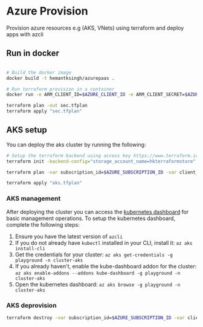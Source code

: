 # Azure Provision

Provision azure resources e.g (AKS, VNets) using terraform and deploy apps with azcli

## Run in docker
```sh

# Build the docker image
docker build -t hemantksingh/azurepaas .

# Run terraform provision in a container
docker run -e ARM_CLIENT_ID=$AZURE_CLIENT_ID -e ARM_CLIENT_SECRET=$AZURE_CLIENT_SECRET -e ARM_SUBSCRIPTION_ID=$AZURE_SUBSCRIPTION_ID -e ARM_TENANT_ID=$AZURE_TENANT_ID -it hemantksingh/azurepaas /bin/bash

terraform plan -out sec.tfplan
terraform apply "sec.tfplan"
```

## AKS setup

You can deploy the aks cluster by running the following:

```sh
# Setup the terraform backend using access key https://www.terraform.io/docs/backends/types/azurerm.html
terraform init -backend-config="storage_account_name=hkterraformstore" -backend-config="container_name=cluster-state" -backend-config="key=lolcat.tfstate" -backend-config="access_key=$BACKEND_ACCESS_KEY"

terraform plan -var subscription_id=$AZURE_SUBSCRIPTION_ID -var client_id=$AZURE_CLIENT_ID -var client_secret=$AZURE_CLIENT_SECRET -var tenant_id=$AZURE_TENANT_ID -out aks.tfplan

terraform apply "aks.tfplan"
```

### AKS management

After deploying the cluster you can access the [kubernetes dashboard](https://docs.microsoft.com/en-gb/azure/aks/kubernetes-dashboard) for basic management operations. To setup the kubernetes dashboard, complete the following steps:

1. Ensure you have the latest version of `azcli`
2. If you do not already have `kubectl` installed in your CLI, install it: `az aks install-cli`
3. Get the credentials for your cluster: `az aks get-credentials -g playground -n cluster-aks`
4. If you already haven't, enable the kube-dashboard addon for the cluster: `az aks enable-addons --addons kube-dashboard -g playground -n cluster-aks`
5. Open the kubernetes dashboard: `az aks browse -g playground -n cluster-aks`

### AKS deprovision

```sh
terraform destroy -var subscription_id=$AZURE_SUBSCRIPTION_ID -var client_id=$AZURE_CLIENT_ID -var client_secret=$AZURE_CLIENT_SECRET -var tenant_id=$AZURE_TENANT_ID
```
